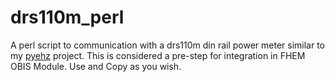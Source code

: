 # drs110m_perl
A perl script to communication with a drs110m din rail power meter similar to my
[pyehz](https://github.com/menschel/pyehz) project. This is considered a pre-step for 
integration in FHEM OBIS Module.
Use and Copy as you wish.
